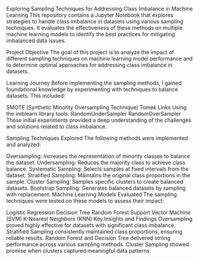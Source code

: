 Exploring Sampling Techniques for Addressing Class Imbalance in Machine Learning
This repository contains a Jupyter Notebook that explores strategies to handle class imbalance in datasets using various sampling techniques. It evaluates the effectiveness of these methods on multiple machine learning models to identify the best practices for mitigating imbalanced data issues.

Project Objective
The goal of this project is to analyze the impact of different sampling techniques on machine learning model performance and to determine optimal approaches for addressing class imbalance in datasets.

Learning Journey
Before implementing the sampling methods, I gained foundational knowledge by experimenting with techniques to balance datasets. This included:

SMOTE (Synthetic Minority Oversampling Technique)
Tomek Links
Using the imblearn library tools:
RandomUnderSampler
RandomOverSampler
These initial experiments provided a deep understanding of the challenges and solutions related to class imbalance.

Sampling Techniques Explored
The following methods were implemented and analyzed:

Oversampling: Increases the representation of minority classes to balance the dataset.
Undersampling: Reduces the majority class to achieve class balance.
Systematic Sampling: Selects samples at fixed intervals from the dataset.
Stratified Sampling: Maintains the original class proportions in the sample.
Cluster Sampling: Samples specific clusters to create balanced datasets.
Bootstrap Sampling: Generates balanced datasets by sampling with replacement.
Machine Learning Models Evaluated
The sampling techniques were tested on these models to assess their impact:

Logistic Regression
Decision Tree
Random Forest
Support Vector Machine (SVM)
K-Nearest Neighbors (KNN)
Key Insights and Findings
Oversampling proved highly effective for datasets with significant class imbalance.
Stratified Sampling consistently maintained class proportions, ensuring reliable results.
Random Forest and Decision Tree delivered strong performance across various sampling methods.
Cluster Sampling showed promise when clusters captured meaningful data patterns.